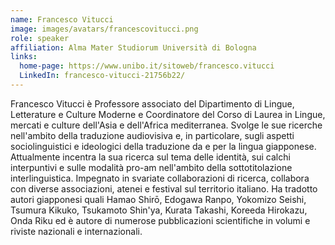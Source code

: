 ```yaml
---
name: Francesco Vitucci
image: images/avatars/francescovitucci.png
role: speaker
affiliation: Alma Mater Studiorum Università di Bologna
links: 
  home-page: https://www.unibo.it/sitoweb/francesco.vitucci
  LinkedIn: francesco-vitucci-21756b22/
---
```


Francesco Vitucci è Professore associato del Dipartimento di Lingue, Letterature e Culture Moderne e Coordinatore del Corso di Laurea in Lingue, mercati e culture dell'Asia e dell'Africa mediterranea. Svolge le sue ricerche nell'ambito della traduzione audiovisiva e, in particolare, sugli aspetti sociolinguistici e ideologici della traduzione da e per la lingua giapponese. Attualmente incentra la sua ricerca sul tema delle identità, sui calchi interpuntivi e sulle modalità pro-am nell'ambito della sottotitolazione interlinguistica. Impegnato in svariate collaborazioni di ricerca, collabora con diverse associazioni, atenei e festival sul territorio italiano. Ha tradotto autori giapponesi quali Hamao Shirō, Edogawa Ranpo, Yokomizo Seishi, Tsumura Kikuko, Tsukamoto Shin'ya, Kurata Takashi, Koreeda Hirokazu, Onda Riku ed è autore di numerose pubblicazioni scientifiche in volumi e riviste nazionali e internazionali.